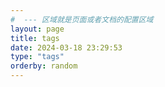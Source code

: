 ```yaml
---
#  --- 区域就是页面或者文档的配置区域
layout: page
title: tags
date: 2024-03-18 23:29:53
type: "tags"
orderby: random
---
```

